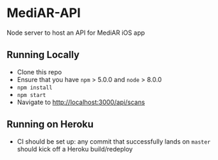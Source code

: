 # MediAR-API
Node server to host an API for MediAR iOS app

## Running Locally
- Clone this repo
- Ensure that you have `npm` > 5.0.0 and `node` > 8.0.0
- `npm install`
- `npm start`
- Navigate to [http://localhost:3000/api/scans](http://localhost:3000/api/scans)

## Running on Heroku
- CI should be set up: any commit that successfully lands on `master` should kick off a Heroku build/redeploy

